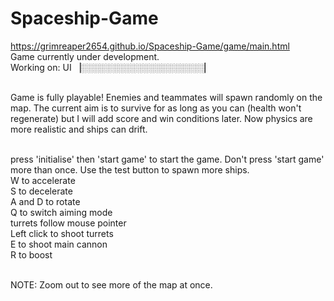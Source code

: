 # Spaceship-Game

https://grimreaper2654.github.io/Spaceship-Game/game/main.html <br>
Game currently under development. <br> Working on: UI ▕░░░░░░░░░░░░░░░░░░░░▏<br><br>

Game is fully playable! Enemies and teammates will spawn randomly on the map. The current aim is to survive for as long as you can (health won't regenerate) but I will add score and win conditions later. Now physics are more realistic and ships can drift.<br><br>

press 'initialise' then 'start game' to start the game. Don't press 'start game' more than once. Use the test button to spawn more ships.<br>
W to accelerate<br>
S to decelerate<br>
A and D to rotate<br>
Q to switch aiming mode<br>
turrets follow mouse pointer <br>
Left click to shoot turrets <br>
E to shoot main cannon<br>
R to boost <br> <br>


NOTE: Zoom out to see more of the map at once. 
